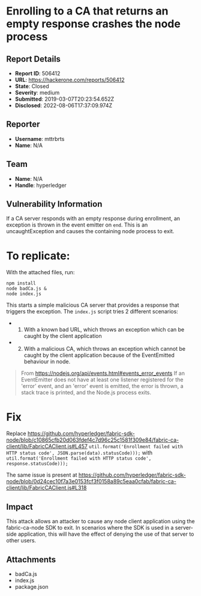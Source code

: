# Enrolling to a CA that returns an empty response crashes the node process

## Report Details
- **Report ID**: 506412
- **URL**: https://hackerone.com/reports/506412
- **State**: Closed
- **Severity**: medium
- **Submitted**: 2019-03-07T20:23:54.652Z
- **Disclosed**: 2022-08-06T17:37:09.974Z

## Reporter
- **Username**: mttrbrts
- **Name**: N/A

## Team
- **Name**: N/A
- **Handle**: hyperledger

## Vulnerability Information
If a CA server responds with an empty response during enrollment, an exception is thrown in the event emitter on `end`. This is an uncaughtException and causes the containing node process to exit.

# To replicate:
With the attached files, run:
```
npm install
node badCa.js &
node index.js
```

This starts a simple malicious CA server that provides a response that triggers the exception. The `index.js` script tries 2 different scenarios:
- 1. With a known bad URL, which throws an exception which can be caught by the client application
- 2. With a malicious CA, which throws an exception which cannot be caught by the client application because of the EventEmitted behaviour in node.

> From https://nodejs.org/api/events.html#events_error_events
> If an EventEmitter does not have at least one listener registered for the 'error' event, and an 'error' event is emitted, the error is thrown, a stack trace is printed, and the Node.js process exits.

# Fix

Replace https://github.com/hyperledger/fabric-sdk-node/blob/c10865cfb20d063fdef4c7d96c25c1581f309e84/fabric-ca-client/lib/FabricCAClient.js#L457
`util.format('Enrollment failed with HTTP status code', JSON.parse(data).statusCode)));`
with 
`util.format('Enrollment failed with HTTP status code', response.statusCode)));`

The same issue is present at https://github.com/hyperledger/fabric-sdk-node/blob/0d24cec10f7a3e0153fcf3f0158a89c5eaa0cfab/fabric-ca-client/lib/FabricCAClient.js#L318

## Impact

This attack allows an attacker to cause any node client application using the fabric-ca-node SDK to exit. In scenarios where the SDK is used in a server-side application, this will have the effect of denying the use of that server to other users.

## Attachments
- badCa.js
- index.js
- package.json
